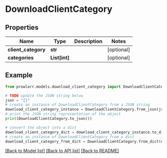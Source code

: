 # DownloadClientCategory


## Properties

Name | Type | Description | Notes
------------ | ------------- | ------------- | -------------
**client_category** | **str** |  | [optional] 
**categories** | **List[int]** |  | [optional] 

## Example

```python
from prowlarr.models.download_client_category import DownloadClientCategory

# TODO update the JSON string below
json = "{}"
# create an instance of DownloadClientCategory from a JSON string
download_client_category_instance = DownloadClientCategory.from_json(json)
# print the JSON string representation of the object
print(DownloadClientCategory.to_json())

# convert the object into a dict
download_client_category_dict = download_client_category_instance.to_dict()
# create an instance of DownloadClientCategory from a dict
download_client_category_from_dict = DownloadClientCategory.from_dict(download_client_category_dict)
```
[[Back to Model list]](../README.md#documentation-for-models) [[Back to API list]](../README.md#documentation-for-api-endpoints) [[Back to README]](../README.md)


